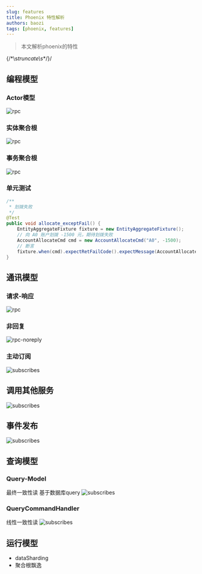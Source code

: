 ```yaml
---
slug: features
title: Phoenix 特性解析
authors: baozi
tags: [phoenix, features]
---
```


> 本文解析phoenix的特性

\{\/\*\s*truncate\s*\*\/\}/

## 编程模型

### Actor模型
![rpc](images/features/actor.png)

### 实体聚合根
![rpc](images/features/entity-aggregate.png)

### 事务聚合根
![rpc](images/features/transaction-aggregate.png)

### 单元测试
``` java
/**
 * 划拨失败
 */
@Test
public void allocate_exceptFail() {
	EntityAggregateFixture fixture = new EntityAggregateFixture();
	// 向 A0 账户划拨 -1500 元，期待划拨失败
	AccountAllocateCmd cmd = new AccountAllocateCmd("A0", -1500);
	// 断言
	fixture.when(cmd).expectRetFailCode().expectMessage(AccountAllocateFailEvent.class);
}
```

## 通讯模型

### 请求-响应
![rpc](images/features/rpc.png)

### 非回复
![rpc-noreply](images/features/rpc-noreply.png)

### 主动订阅
![subscribes](images/features/subscribes.png)

## 调用其他服务
![subscribes](images/features/spring.png)

## 事件发布
![subscribes](images/features/eventpublish.png)

## 查询模型
### Query-Model
最终一致性读
基于数据库query
![subscribes](images/features/query-module.png)


### QueryCommandHandler
线性一致性读
![subscribes](images/features/query-rpc.png)

## 运行模型
- dataSharding
- 聚合根飘逸








